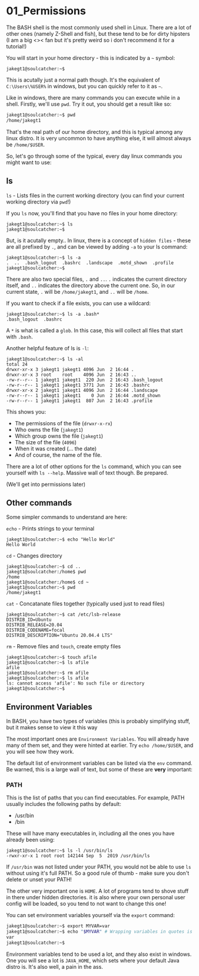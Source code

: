 # 01_Permissions

The BASH shell is the most commonly used shell in Linux. There are a lot of other ones (namely Z-Shell and fish), but these tend to be for dirty hipsters (I am a big <>< fan but it's pretty weird so i don't recommend it for a tutorial!)

You will start in your home directory - this is indicated by a `~` symbol:

`jakegt1@soulcatcher:~$`

This is acutally just a normal path though. It's the equivalent of `C:\Users\%USER%` in windows, but you can quickly refer to it as `~`.

Like in windows, there are many commands you can execute while in a shell. Firstly, we'll use `pwd`. Try it out, you should get a result like so:

```bash
jakegt1@soulcatcher:~$ pwd
/home/jakegt1
```

That's the real path of our home directory, and this is typical among any linux distro. It is very uncommon to have anything else, it will almost always be `/home/$USER`.

So, let's go through some of the typical, every day linux commands you might want to use:

## ls

`ls` - Lists files in the current working directory (you can find your current working directory via `pwd`!)

If you `ls` now, you'll find that you have no files in your home directory:

```
jakegt1@soulcatcher:~$ ls
jakegt1@soulcatcher:~$
```

But, is it acutally empty.. In linux, there is a concept of `hidden files` - these are all prefixed by `.`, and can be viewed by adding `-a` to your ls command:

```
jakegt1@soulcatcher:~$ ls -a
.  ..  .bash_logout  .bashrc  .landscape  .motd_shown  .profile
jakegt1@soulcatcher:~$
```

There are also two special files, `.` and `..`. `.` indicates the current directory itself, and `..` indicates the directory above the current one. So, in our current state, `.` will be `/home/jakegt1`, and `..` will be `/home`.

If you want to check if a file exists, you can use a wildcard:

```
jakegt1@soulcatcher:~$ ls -a .bash*
.bash_logout  .bashrc
```

A `*` is what is called a `glob`. In this case, this will collect all files that start with `.bash`.

Another helpful feature of ls is `-l`:

```
jakegt1@soulcatcher:~$ ls -al
total 24
drwxr-xr-x 3 jakegt1 jakegt1 4096 Jun  2 16:44 .
drwxr-xr-x 3 root    root    4096 Jun  2 16:43 ..
-rw-r--r-- 1 jakegt1 jakegt1  220 Jun  2 16:43 .bash_logout
-rw-r--r-- 1 jakegt1 jakegt1 3771 Jun  2 16:43 .bashrc
drwxr-xr-x 2 jakegt1 jakegt1 4096 Jun  2 16:44 .landscape
-rw-r--r-- 1 jakegt1 jakegt1    0 Jun  2 16:44 .motd_shown
-rw-r--r-- 1 jakegt1 jakegt1  807 Jun  2 16:43 .profile
```

This shows you:

* The permissions of the file (`drwxr-x-rx`)
* Who owns the file (`jakegt1`)
* Which group owns the file (`jakegt1`)
* The size of the file (`4096`)
* When it was created (... the date)
* And of course, the name of the file.

There are a lot of other options for the `ls` command, which you can see yourself with `ls --help`. Massive wall of text though. Be prepared.

(We'll get into permissions later)

## Other commands

Some simpler commands to understand are here:

`echo` - Prints strings to your terminal

```
jakegt1@soulcatcher:~$ echo "Hello World"
Hello World
```

`cd` - Changes directory
```
jakegt1@soulcatcher:~$ cd ..
jakegt1@soulcatcher:/home$ pwd
/home
jakegt1@soulcatcher:/home$ cd ~
jakegt1@soulcatcher:~$ pwd
/home/jakegt1
```

`cat` - Concatanate files together (typically used just to read files)
```
jakegt1@soulcatcher:~$ cat /etc/lsb-release
DISTRIB_ID=Ubuntu
DISTRIB_RELEASE=20.04
DISTRIB_CODENAME=focal
DISTRIB_DESCRIPTION="Ubuntu 20.04.4 LTS"
```

`rm` - Remove files and `touch`, create empty files
```
jakegt1@soulcatcher:~$ touch afile
jakegt1@soulcatcher:~$ ls afile
afile
jakegt1@soulcatcher:~$ rm afile
jakegt1@soulcatcher:~$ ls afile
ls: cannot access 'afile': No such file or directory
jakegt1@soulcatcher:~$
```

## Environment Variables

In BASH, you have two types of variables (this is probably simplifying stuff, but it makes sense to view it this way

The most important ones are `Environment Variables`. You will already have many of them set, and they were hinted at earlier. Try `echo /home/$USER`, and you will see how they work.

The default list of environment variables can be listed via the `env` command. Be warned, this is a large wall of text, but some of these are **very** important:

### PATH
This is the list of paths that you can find executables. For example, PATH usually includes the following paths by default:

* /usr/bin
* /bin

These will have many executables in, including all the ones you have already been using:

```
jakegt1@soulcatcher:~$ ls -l /usr/bin/ls
-rwxr-xr-x 1 root root 142144 Sep  5  2019 /usr/bin/ls
```

If `/usr/bin` was not listed under your PATH, you would not be able to use `ls` without using it's full PATH. So a good rule of thumb - make sure you don't delete or unset your PATH!

The other very important one is `HOME`. A lot of programs tend to shove stuff in there under hidden directories. it is also where your own personal user config will be loaded, so you tend to not want to change this one!

You can set environment variables yourself via the `export` command:

```bash
jakegt1@soulcatcher:~$ export MYVAR=var
jakegt1@soulcatcher:~$ echo "$MYVAR" # Wrapping variables in quotes is a very good idea, as will be explained later!
var
jakegt1@soulcatcher:~$
```

Environment variables tend to be used a lot, and they also exist in windows. One you will see a lot is `JAVA_HOME`, which sets where your default Java distro is. It's also well, a pain in the ass.

